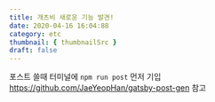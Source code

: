 ```yaml
---
title: 개츠비 새로운 기능 발견!
date: 2020-04-16 16:04:88
category: etc
thumbnail: { thumbnailSrc }
draft: false
---
```


포스트 쓸때 터미널에 `npm run post` 먼저 기입
https://github.com/JaeYeopHan/gatsby-post-gen 참고
